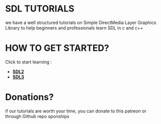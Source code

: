 # SDL TUTORIALS
we have a well structured tutorials on Simple DirectMedia Layer Graphics Library to help beginners and professionals learn SDL in c and c++

# HOW TO GET STARTED?
Click to start learning :
* [**SDL2**](SDL2/INTRO.md)
* [**SDL3**](SDL3/SDL)

# Donations?
if our tutorials are worth your time, you can donate to this patreon or through Github repo sponships